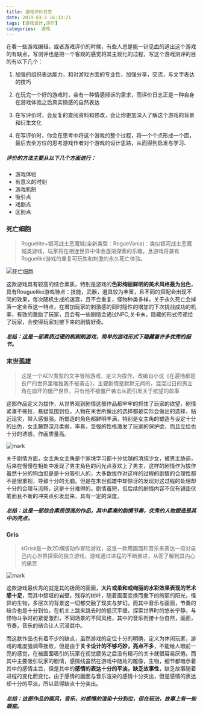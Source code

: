 ```yaml
---
title: 游戏评价日志
date: 2019-03-3 16:33:21
tags: [游戏设计,评价]
categories:  游戏
---
```


在看一些游戏编辑，或者游戏评价的时候，有些人总是能一针见血的道出这个游戏的有缺点，写测评也是把一个客观的感觉将其主观化的过程，写这个游戏测评的目的有以下几个：

<!--more-->

1. 加强的组织表达能力，和对游戏方面的专业性，加强分享，交流，与文字表达的技巧

2. 在玩完一个好的游戏时，会有一种情感倾诉的需求，而评价日志正是一种自身在游戏体验之后真实情感的自然表达

3. 在写评价时，会反复的查阅资料和修改，会让你更加深入了解这个游戏的背景和衍生文化

4. 在写评价时，你会在思考中将这个游戏的整个过程，将一个个点形成一个面，最后去全方位的思考游戏作者对个游戏的设计思路，从而得到启发与学习、


##### 评价的方法主要从以下几个方面进行：

* 游戏体验
* 有意义的时刻
* 游戏机制
* 吸引点
* 戏剧点
* 区别点

### 死亡细胞

> Roguelite+银河战士恶魔城(全新类型：RogueVania)：类似银河战士恶魔城类游戏，玩家将在相连世界中体会逐渐探索的乐趣，且游戏将兼有Roguelike游戏的重复可玩性和刺激的永久死亡体验。

![死亡细胞](http://yp.guohaonan.cn/%E6%AD%BB%E4%BA%A1%E7%BB%86%E8%83%9E.png)



这款游戏具有较高的综合素质，特别是游戏的**色彩绚丽鲜明的美术风格最为出色**，具有Rouguelike游戏特点：技能，武器，道具较为丰富，且不同的搭配会出现不同的效果，每次随机生成的迷宫，且不会重复，怪物种类多样，关于永久死亡会掉落一定金币这一特点，在增加玩家的刺激感的同时隐性的增加的下次挑战成功的机率，有效的激励了玩家，且会有一些剧情会通过NPC,关卡末，隐藏的形式传递给了玩家，会使得玩家对接下来的剧情好奇。

##### 总结：这是一部素质过硬的刷刷刷游戏，简单的游戏形式下隐藏着许多优秀的细节。

### 末世孤雄

> 这是一个ADV类型的文字冒险游戏，定义为拔作，改编自小说《在遍地都是丧尸的世界里唯独我不被袭击》，主要剧情是默默无闻的，混混过日的男主角在崩坏的僵尸世界，只有他不被僵尸袭击从而引发关于欲望的故事

​	这部作品定义为拔作，从世界观到剧情这部作品都牢牢的抓住了玩家的欲望，剧情紧凑不拖拉，悬疑氛围到位，人物在末世所做出的选择都是实际会做出的选择，贴近现实，带入感很强。所塑造的角色都鲜明丰满，特别是女主角的塑造与设定十分的出色，女主藤野深月柔弱，率真，坚强的性格激发了玩家的保护欲，而且立绘也十分的诱惑，作画质量高。

![mark](http://yp.guohaonan.cn/MPic/181201/KjbAmIfHL4.png?imageslim)

​	关于剧情方面，女主角女主角是个家境学习都十分优越的清纯少女，被男主胁迫，后来在慢慢在相处中发现了男主角色的闪光点喜欢上了男主，这样的剧情作为拔作虽然十分的狗血但是是十分吸引人的，大多数拔作对这样的过程的剧情的合理性都不是很重视，导致十分的无脑。但是在末世孤雄中却惊讶的发现对这过程的处理却十分的合理与流畅，这是十分难得的。剧情虽短，但后续的剧情内容不仅有铺垫伏笔而且不断的冲突点引发出来，具有一定的深度。

##### 总结：这是一部综合素质很高的作品，其中紧凑的剧情节奏，优秀的人物塑造是其中的亮点。

### Gris

> 《Gris》是一款2D横版动作冒险游戏，这是一款用画面和音乐来表达一段对自己内心世界探索的独立游戏，游戏通过进程的不断推进，从而了解到其内心的痛苦

![mark](http://yp.guohaonan.cn/MPic/20190107/vKDBOywRHoxb.png?imageslim)

​	这款游戏最优秀的就是其的极简的画面，**大片或柔和或绚丽的水彩效果表现的艺术感十足**，而其中颓垣的岩壁，残存的树叶，随着画面变换而撒下的绚丽的阳光，怪异的生物，多层次的背景这一切都交融了现实与梦幻。而其中音乐与画面，节奏的结合也是十分到位，在机关上跳来跳去时的低沉平缓，探索世界时的悠长宁静，与怪物斗争时的紧促激烈，不同场景的不同风格，其中的音乐衔接十分自然，画面，节奏，音乐的结合让人沉浸其中。

​	而这款作品也有着不少的缺点，虽然游戏的定位十分的明确，定义为休闲玩家，游戏的难度强调零挫败，但是由于**关卡设计的不够巧妙，亮点不多**，不能给人眼前一亮的感觉，在被画面吸引的玩家在视觉疲劳之后没有精巧的关卡就很容易厌倦。而其中主要吸引玩家的剧情，感情线虽然在游戏中随处的雕像，生物，细节都暗示着其中的感情主旨，但是其中的**感情的表达十分的平淡，缺乏故事性**，缺乏故事随着进程的变化而变化，由于感情的画面与音乐渲染的感情十分突出，但是感情的表达却十分的平淡，所以显得缺点十分突出。

##### 总结：这部作品的画风，音乐，对感情的渲染十分到位，但在玩法，故事上有一些瑕疵。

